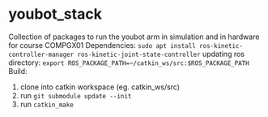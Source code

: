 
# youbot_stack
Collection of packages to run the youbot arm in simulation and in hardware for course COMPGX01
Dependencies:
`sudo apt install ros-kinetic-controller-manager ros-kinetic-joint-state-controller`
updating ros directory:
`export ROS_PACKAGE_PATH=~/catkin_ws/src:$ROS_PACKAGE_PATH`
Build:
1. clone into catkin workspace (eg. catkin_ws/src)
2. run `git submodule update --init`
3. run `catkin_make`
